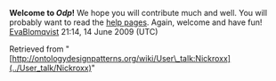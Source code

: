 __Welcome to _Odp_!__ We hope you will contribute much and well. 
You will probably want to read the [help pages](http://ontologydesignpatterns.org/wiki/Help:Contents "Help:Contents"). Again, welcome and have fun! [EvaBlomqvist](../User/EvaBlomqvist "User:EvaBlomqvist") 21:14, 14 June 2009 (UTC)





Retrieved from "[http://ontologydesignpatterns.org/wiki/User\_talk:Nickroxx](../User_talk/Nickroxx)"